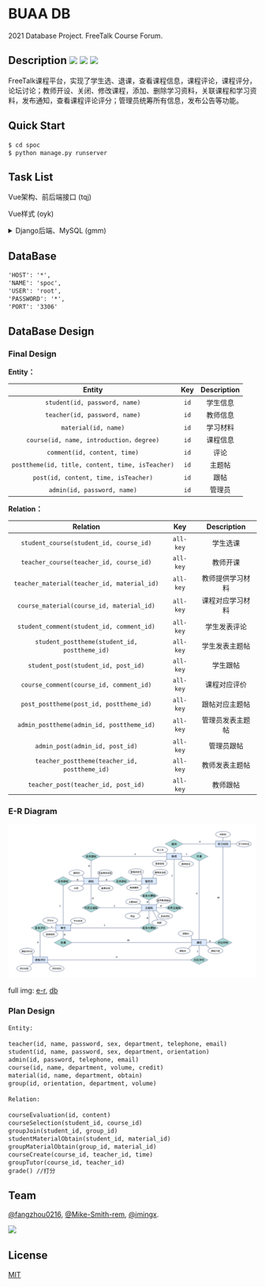 #  BUAA DB

2021 Database Project. FreeTalk Course Forum.

## Description [![](https://img.shields.io/badge/frontend-Vue.js-9cf)](https://vuejs.org/)   [![](https://img.shields.io/badge/backend-Django-96d6d1)](https://www.djangoproject.com/)  [![](https://img.shields.io/badge/UI%20Toolkit-Element-3F93B3)](https://element.eleme.io/)

FreeTalk课程平台，实现了学生选、退课，查看课程信息，课程评论，课程评分，论坛讨论；教师开设、关闭、修改课程，添加、删除学习资料，关联课程和学习资料，发布通知，查看课程评论评分；管理员统筹所有信息，发布公告等功能。

## Quick Start

```shell
$ cd spoc
$ python manage.py runserver
```

## Task List

Vue架构、前后端接口 (tqj)

Vue样式 (oyk)

<details>
<summary>Django后端、MySQL (gmm)</summary>

<br/>

- [x]  公用数据库
- [x]  转移models至pymysql

</br>
</details>

## DataBase

```
'HOST': '*',
'NAME': 'spoc',
'USER': 'root',
'PASSWORD': '*',
'PORT': '3306'
```

## DataBase Design

### Final Design

**Entity：**

|                      Entity                      | Key  | Description |
| :----------------------------------------------: | :--: | :---------: |
|          `student(id, password, name)`           | `id` |  学生信息   |
|          `teacher(id, password, name)`           | `id` |  教师信息   |
|               `material(id, name)`               | `id` |  学习材料   |
|     `course(id, name, introduction，degree)`     | `id` |  课程信息   |
|           `comment(id, content, time)`           | `id` |    评论     |
| `posttheme(id, title, content, time, isTeacher)` | `id` |   主题帖    |
|       `post(id, content, time, isTeacher)`       | `id` |    跟帖     |
|           `admin(id, password, name)`            | `id` |   管理员    |

**Relation：**

|                   Relation                    |    Key    |   Description    |
| :-------------------------------------------: | :-------: | :--------------: |
|    `student_course(student_id, course_id)`    | `all-key` |     学生选课     |
|    `teacher_course(teacher_id, course_id)`    | `all-key` |     教师开课     |
|  `teacher_material(teacher_id, material_id)`  | `all-key` |   教师提供学习材料   |
|   `course_material(course_id, material_id)`   | `all-key` |   课程对应学习材料   |
|   `student_comment(student_id, comment_id)`   | `all-key` |   学生发表评论   |
| `student_posttheme(student_id, posttheme_id)` | `all-key` |  学生发表主题帖  |
|      `student_post(student_id, post_id)`      | `all-key` |     学生跟帖     |
|    `course_comment(course_id, comment_id)`    | `all-key` |   课程对应评价   |
|    `post_posttheme(post_id, posttheme_id)`    | `all-key` |  跟帖对应主题帖  |
|   `admin_posttheme(admin_id, posttheme_id)`   | `all-key` | 管理员发表主题帖 |
|        `admin_post(admin_id, post_id)`        | `all-key` |    管理员跟帖    |
| `teacher_posttheme(teacher_id, posttheme_id)` | `all-key` |  教师发表主题帖  |
|      `teacher_post(teacher_id, post_id)`      | `all-key` |     教师跟帖     |

### E-R Diagram

![2](./img/1211_er.png)


full img: [e-r](./img/1211_er_full.svg), [db](./img/1211_db.svg)

### Plan Design

```
Entity:

teacher(id, name, password, sex, department, telephone, email)
student(id, name, password, sex, department, orientation)
admin(id, password, telephone, email)
course(id, name, department, volume, credit)
material(id, name, department, obtain)
group(id, orientation, department, volume)

Relation: 

courseEvaluation(id, content)
courseSelection(student_id, course_id)
groupJoin(student_id, group_id)
studentMaterialObtain(student_id, material_id)
groupMaterialObtain(group_id, material_id)
courseCreate(course_id, teacher_id, time)
groupTutor(course_id, teacher_id)
grade() //打分
```

## Team

[@fangzhou0216][tqj], [@Mike-Smith-rem][oyk], [@imingx][gmm].

<a href="https://github.com/imingx/freetalk/graphs/contributors">
  <img src="https://contrib.rocks/image?repo=imingx/freetalk&columns=34&max=500" width="70px">
</a>

<!-- <a href="https://github.com/imingx/freetalk/graphs/contributors">
  <img src="https://contrib.rocks/image?repo=imingx/freetalk&columns=34&max=500" >
</a> -->

## License

[MIT](./LICENSE)


[tqj]: https://github.com/fangzhou0216
[oyk]: https://github.com/Mike-Smith-rem
[gmm]: https://github.com/imingx
